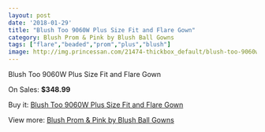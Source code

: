 ```yaml
---
layout: post
date: '2018-01-29'
title: "Blush Too 9060W Plus Size Fit and Flare Gown"
category: Blush Prom & Pink by Blush Ball Gowns
tags: ["flare","beaded","prom","plus","blush"]
image: http://img.princessan.com/21474-thickbox_default/blush-too-9060w-plus-size-fit-and-flare-gown.jpg
---
```

Blush Too 9060W Plus Size Fit and Flare Gown

On Sales: **$348.99**
<a href="https://www.princessan.com/en/9685-blush-too-9060w-plus-size-fit-and-flare-gown.html"><amp-img layout="responsive" width="600" height="600" src="//img.princessan.com/21474-thickbox_default/blush-too-9060w-plus-size-fit-and-flare-gown.jpg" alt="Blush Too 9060W Plus Size Fit and Flare Gown 0" /></a>
<a href="https://www.princessan.com/en/9685-blush-too-9060w-plus-size-fit-and-flare-gown.html"><amp-img layout="responsive" width="600" height="600" src="//img.princessan.com/21475-thickbox_default/blush-too-9060w-plus-size-fit-and-flare-gown.jpg" alt="Blush Too 9060W Plus Size Fit and Flare Gown 1" /></a>

Buy it: [Blush Too 9060W Plus Size Fit and Flare Gown](https://www.princessan.com/en/9685-blush-too-9060w-plus-size-fit-and-flare-gown.html "Blush Too 9060W Plus Size Fit and Flare Gown")

View more: [Blush Prom & Pink by Blush Ball Gowns](https://www.princessan.com/en/78- "Blush Prom & Pink by Blush Ball Gowns")